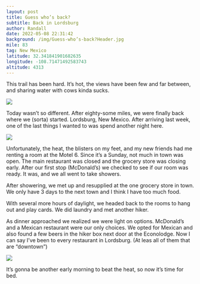 ```yaml
---
layout: post
title: Guess who’s back?
subtitle: Back in Lordsburg
author: Randall
date: 2022-05-08 22:31:42
background: /img/Guess-who’s-back?Header.jpg
mile: 83
tag: New Mexico
latitude: 32.341841901682635
longitude: -108.71471492583743
altitude: 4313
---
```

This trail has been hard. It’s hot, the views have been few and far between, and sharing water with cows kinda sucks. 

<img src="/img/Guess who’s back?0.jpg" class="img-fluid">

Today wasn’t so different. After eighty-some miles, we were finally back where we (sorta) started. Lordsburg, New Mexico. After arriving last week, one of the last things I wanted to was spend another night here.

<img src="/img/Guess who’s back?1.jpg" class="img-fluid">

Unfortunately, the heat, the blisters on my feet, and my new friends had me renting a room at the Motel 6. Since it’s a Sunday, not much in town was open. The main restaurant was closed and the grocery store was closing early. After our first stop (McDonald’s) we checked to see if our room was ready. It was, and we all went to take showers.

After showering, we met up and resupplied at the one grocery store in town. We only have 3 days to the next town and I think I have too much food.

With several more hours of daylight, we headed back to the rooms to hang out and play cards. We did laundry and met another hiker. 

As dinner approached we realized we were light on options. McDonald’s and a Mexican restaurant were our only choices. We opted for Mexican and also found a few beers in the hiker box next door at the Econolodge. Now I can say I’ve been to every restaurant in Lordsburg. (At leas all of them that are “downtown”)

<img src="/img/Guess who’s back?2.jpg" class="img-fluid">

It’s gonna be another early morning to beat the heat, so now it’s time for bed.
